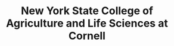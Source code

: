 ---
layout: repo
title: "New York State College of Agriculture and Life Sciences at Cornell"
id: 20928
permalink: repos/20928/
---